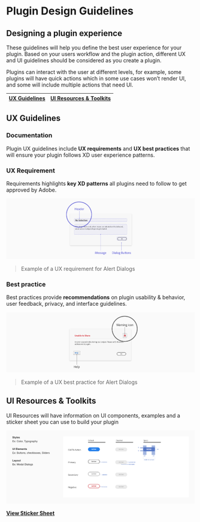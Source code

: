 # **Plugin Design Guidelines**


## Designing a plugin experience

These guidelines will help you define the best user experience for your plugin. Based on your users workflow and the plugin action, different UX and UI guidelines should be considered as you create a plugin.
 
Plugins can interact with the user at different levels, for example, some plugins will have quick actions which in some use cases won’t render UI, and some will include multiple actions that need UI. 

| [UX Guidelines](./ux_guidelines/index.md) | [UI Resources & Toolkits](./ux_guidelines/index.md) |
| ------------- | ------------- |


## UX Guidelines 
### Documentation
Plugin UX guidelines include **UX requirements** and **UX best practices** that will ensure your plugin follows XD user experience patterns. 

### UX Requirement
Requirements highlights **key XD patterns** all plugins need to follow to get approved by Adobe. 

![UX Requirement](ux_images/Requirement.png)

> Example of a UX requirement for Alert Dialogs


### Best practice

Best practices provide **recommendations** on plugin usability & behavior, user feedback, privacy, and interface guidelines. 

![UX Best Practice](ux_images/BestPractice.png)

> Example of a UX best practice for Alert Dialogs


## UI Resources & Toolkits

UI Resources will have information on UI components, examples and a sticker sheet you can use to build your plugin

![Ui Resources](ux_images/Style_examples.png)

**[View Sticker Sheet](./ui_resources/Sticker_sheet.md)**

